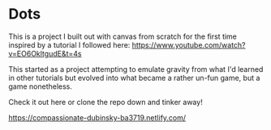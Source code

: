 # Dots

This is a project I built out with canvas from scratch for the first time inspired by a tutorial I followed here: https://www.youtube.com/watch?v=EO6OkltgudE&t=4s

This started as a project attempting to emulate gravity from what I'd learned in other tutorials but evolved into what became a rather un-fun game, but a game nonetheless. 

Check it out here or clone the repo down and tinker away! 

https://compassionate-dubinsky-ba3719.netlify.com/
